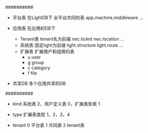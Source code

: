 ##########
 - 平台表 在LightDB下 全平台共同的表
   app,machine,middleware ...

 - 应用表 在应用的DB下
   - Tenant表 tenant名为前缀 nec.ticket nec.location ...
   - 系统表 固定light为前缀 light.structure light.route ...
   - 扩展表 扩展用户和组用的表
      - u user
      - g group
      - c category
      - f file

- 共享DB 多个应用共享的DB

##########

- kind
 系统表 2，用户定义表 0，扩展类型表 1

- type
 扩展表类型 1，2，3，4

- tenant
 0 平台表 1 共同表 2 tenant表

